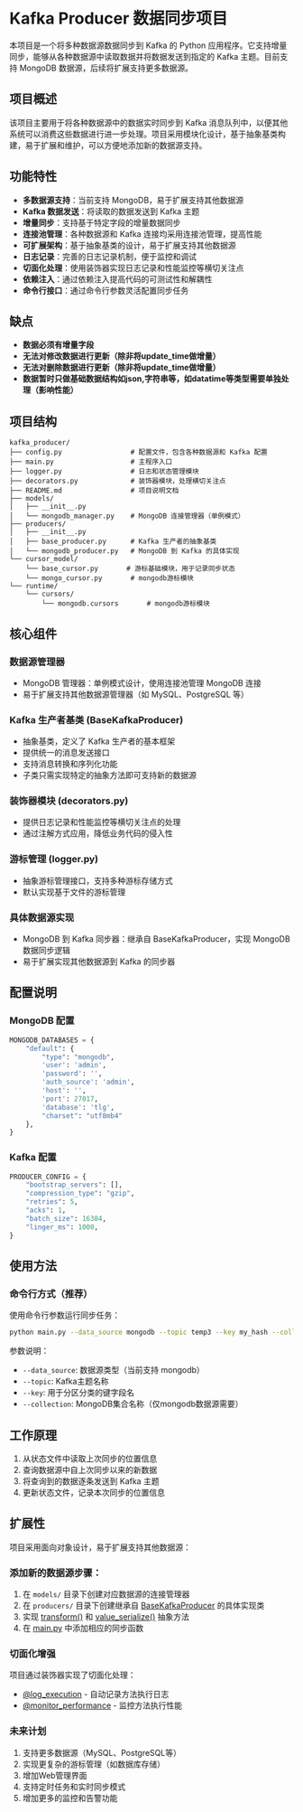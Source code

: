 # Kafka Producer 数据同步项目

本项目是一个将多种数据源数据同步到 Kafka 的 Python 应用程序。它支持增量同步，能够从各种数据源中读取数据并将数据发送到指定的
Kafka 主题。目前支持 MongoDB 数据源，后续将扩展支持更多数据源。

## 项目概述

该项目主要用于将各种数据源中的数据实时同步到 Kafka
消息队列中，以便其他系统可以消费这些数据进行进一步处理。项目采用模块化设计，基于抽象基类构建，易于扩展和维护，可以方便地添加新的数据源支持。

## 功能特性

- **多数据源支持**：当前支持 MongoDB，易于扩展支持其他数据源
- **Kafka 数据发送**：将读取的数据发送到 Kafka 主题
- **增量同步**：支持基于特定字段的增量数据同步
- **连接池管理**：各种数据源和 Kafka 连接均采用连接池管理，提高性能
- **可扩展架构**：基于抽象基类的设计，易于扩展支持其他数据源
- **日志记录**：完善的日志记录机制，便于监控和调试
- **切面化处理**：使用装饰器实现日志记录和性能监控等横切关注点
- **依赖注入**：通过依赖注入提高代码的可测试性和解耦性
- **命令行接口**：通过命令行参数灵活配置同步任务

## 缺点

- **数据必须有增量字段**
- **无法对修改数据进行更新（除非将update_time做增量）**
- **无法对删除数据进行更新（除非将update_time做增量）**
- **数据暂时只做基础数据结构如json,字符串等，如datatime等类型需要单独处理（影响性能）**

## 项目结构

```
kafka_producer/
├── config.py                 # 配置文件，包含各种数据源和 Kafka 配置
├── main.py                   # 主程序入口
├── logger.py                 # 日志和状态管理模块
├── decorators.py             # 装饰器模块，处理横切关注点
├── README.md                 # 项目说明文档
├── models/
│   ├── __init__.py
│   └── mongodb_manager.py    # MongoDB 连接管理器（单例模式）
├── producers/
│   ├── __init__.py
│   ├── base_producer.py      # Kafka 生产者的抽象基类
│   └── mongodb_producer.py   # MongoDB 到 Kafka 的具体实现
└── cursor_model/
    └── base_cursor.py       # 游标基础模块，用于记录同步状态
    └── mongo_cursor.py       # mongodb游标模块
└── runtime/
    └── cursors/
        └── mongodb.cursors       # mongodb游标模块
```

## 核心组件

### 数据源管理器

- MongoDB 管理器：单例模式设计，使用连接池管理 MongoDB 连接
- 易于扩展支持其他数据源管理器（如 MySQL、PostgreSQL 等）

### Kafka 生产者基类 (BaseKafkaProducer)

- 抽象基类，定义了 Kafka 生产者的基本框架
- 提供统一的消息发送接口
- 支持消息转换和序列化功能
- 子类只需实现特定的抽象方法即可支持新的数据源

### 装饰器模块 (decorators.py)

- 提供日志记录和性能监控等横切关注点的处理
- 通过注解方式应用，降低业务代码的侵入性

### 游标管理 (logger.py)

- 抽象游标管理接口，支持多种游标存储方式
- 默认实现基于文件的游标管理

### 具体数据源实现

- MongoDB 到 Kafka 同步器：继承自 BaseKafkaProducer，实现 MongoDB 数据同步逻辑
- 易于扩展实现其他数据源到 Kafka 的同步器

## 配置说明

### MongoDB 配置

```python
MONGODB_DATABASES = {
    "default": {
        "type": "mongodb",
        'user': 'admin',
        'password': '',
        'auth_source': 'admin',
        'host': '',
        'port': 27017,
        'database': 'tlg',
        "charset": "utf8mb4"
    },
}
```

### Kafka 配置

```python
PRODUCER_CONFIG = {
    "bootstrap_servers": [],
    "compression_type": "gzip",
    "retries": 5,
    "acks": 1,
    "batch_size": 16384,
    "linger_ms": 1000,
}
```

## 使用方法

### 命令行方式（推荐）

使用命令行参数运行同步任务：

```bash
python main.py --data_source mongodb --topic temp3 --key my_hash --collection collection
```

参数说明：

- `--data_source`: 数据源类型（当前支持 mongodb）
- `--topic`: Kafka主题名称
- `--key`: 用于分区分类的键字段名
- `--collection`: MongoDB集合名称（仅mongodb数据源需要）

## 工作原理

1. 从状态文件中读取上次同步的位置信息
2. 查询数据源中自上次同步以来的新数据
3. 将查询到的数据逐条发送到 Kafka 主题
4. 更新状态文件，记录本次同步的位置信息

## 扩展性

项目采用面向对象设计，易于扩展支持其他数据源：

### 添加新的数据源步骤：

1. 在 `models/` 目录下创建对应数据源的连接管理器
2. 在 `producers/`
   目录下创建继承自 [BaseKafkaProducer](file:///e:/python/kafka_prducer/producers/base_producer.py#L14-L57) 的具体实现类
3. 实现 [transform()](file:///e:/python/kafka_prducer/producers/base_producer.py#L53-L65)
   和 [value_serialize()](file:///e:/python/kafka_prducer/producers/base_producer.py#L67-L77) 抽象方法
4. 在 [main.py](file:///e:/python/kafka_prducer/main.py) 中添加相应的同步函数

### 切面化增强

项目通过装饰器实现了切面化处理：

- [@log_execution](file:///e:/python/kafka_prducer/decorators.py#L7-L22) - 自动记录方法执行日志
- [@monitor_performance](file:///e:/python/kafka_prducer/decorators.py#L25-L41) - 监控方法执行性能

### 未来计划

1. 支持更多数据源（MySQL、PostgreSQL等）
2. 实现更复杂的游标管理（如数据库存储）
3. 增加Web管理界面
4. 支持定时任务和实时同步模式
5. 增加更多的监控和告警功能
